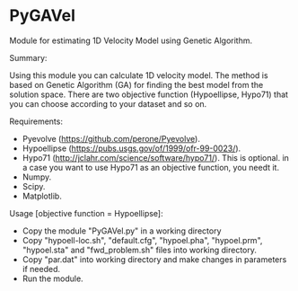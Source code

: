 # PyGAVel
Module for estimating 1D Velocity Model using Genetic Algorithm.

Summary:

Using this module you can calculate 1D velocity model. The method is based on Genetic Algorithm (GA) for finding the best model from the solution space. There are two objective function (Hypoellipse, Hypo71) that you can choose according to your dataset and so on. 

Requirements:

- Pyevolve (https://github.com/perone/Pyevolve).
- Hypoellipse (https://pubs.usgs.gov/of/1999/ofr-99-0023/).
- Hypo71 (http://jclahr.com/science/software/hypo71/). This is optional. in a case you want to use Hypo71 as an objective function, you needt it.
- Numpy.
- Scipy.
- Matplotlib.

Usage [objective function = Hypoellipse]:

- Copy the module "PyGAVel.py" in a working directory
- Copy "hypoell-loc.sh", "default.cfg", "hypoel.pha", "hypoel.prm", "hypoel.sta" and "fwd_problem.sh" files into working directory.
- Copy "par.dat" into working directory and make changes in parameters if needed.
- Run the module.
